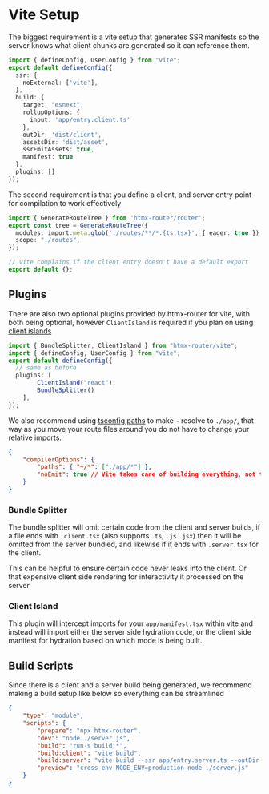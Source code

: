 # Vite Setup

The biggest requirement is a vite setup that generates SSR manifests so the server knows what client chunks are generated so it can reference them.

```ts title="vite.config.ts"
import { defineConfig, UserConfig } from "vite";
export default defineConfig({
  ssr: {
    noExternal: ['vite'],
  },
  build: {
    target: "esnext",
    rollupOptions: {
      input: 'app/entry.client.ts'
    },
    outDir: 'dist/client',
    assetsDir: 'dist/asset',
    ssrEmitAssets: true,
    manifest: true
  },
  plugins: []
});
```

The second requirement is that you define a client, and server entry point for compilation to work effectively

```ts title="app/entry.server.ts"
import { GenerateRouteTree } from 'htmx-router/router';
export const tree = GenerateRouteTree({
  modules: import.meta.glob('./routes/**/*.{ts,tsx}', { eager: true }),
  scope: "./routes",
});
```

```ts title="app/entry.client.ts"
// vite complains if the client entry doesn't have a default export
export default {};
```

## Plugins

There are also two optional plugins provided by htmx-router for vite, with both being optional, however `ClientIsland` is required if you plan on using [client islands](../island/client.md)

```ts title="vite.config.ts"
import { BundleSplitter, ClientIsland } from "htmx-router/vite";
import { defineConfig, UserConfig } from "vite";
export default defineConfig({
  // same as before
  plugins: [
		ClientIsland("react"),
		BundleSplitter()
	],
});
```

We also recommend using [tsconfig paths](https://www.npmjs.com/package/vite-tsconfig-paths) to make `~` resolve to `./app/`, that way as you move your route files around you do not have to change your relative imports.

```json title="tsconfig.json"
{
	"compilerOptions": {
		"paths": { "~/*": ["./app/*"] },
		"noEmit": true // Vite takes care of building everything, not tsc
	}
}

```

### Bundle Splitter

The bundle splitter will omit certain code from the client and server builds, if a file ends with `.client.tsx` (also supports `.ts`, `.js` `.jsx`) then it will be omitted from the server bundled, and likewise if it ends with `.server.tsx` for the client.

This can be helpful to ensure certain code never leaks into the client. Or that expensive client side rendering for interactivity it processed on the server.

### Client Island

This plugin will intercept imports for your `app/manifest.tsx` within vite and instead will import either the server side hydration code, or the client side manifest for hydration based on which mode is being built.

## Build Scripts

Since there is a client and a server build being generated, we recommend making a build setup like below so everything can be streamlined

```json title="package.json"
{
	"type": "module",
	"scripts": {
		"prepare": "npx htmx-router",
		"dev": "node ./server.js",
		"build": "run-s build:*",
		"build:client": "vite build",
		"build:server": "vite build --ssr app/entry.server.ts --outDir dist/server",
		"preview": "cross-env NODE_ENV=production node ./server.js"
	}
}
```